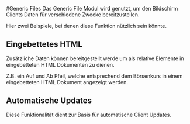<!--toc=media-->
#Generic Files
Das Generic File Modul wird genutzt, um den Bildschirm Clients Daten für verschiedene Zwecke bereitzustellen.

Hier zwei Beispiele, bei denen diese Funktion nützlich sein könnte.

## Eingebettetes HTML
Zusätzliche Daten können bereitgestellt werde um als relative Elemente in eingebetteten HTML Dokumenten zu dienen.

Z.B. ein Auf und Ab Pfeil, welche entsprechend dem Börsenkurs in einem eingebetteten HTML Dokument angezeigt werden.

## Automatische Updates
Diese Funktionalität dient zur Basis für automatische Client Updates.